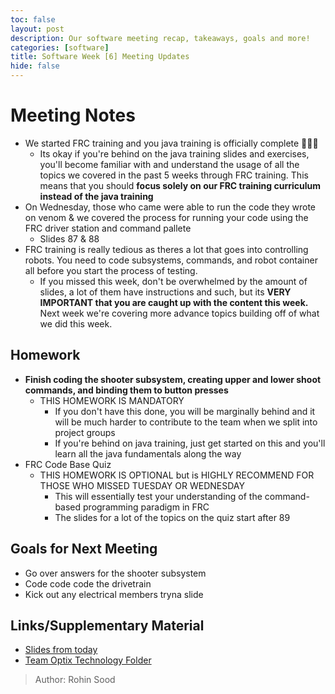 ```yaml
---
toc: false
layout: post
description: Our software meeting recap, takeaways, goals and more!
categories: [software] 
title: Software Week [6] Meeting Updates
hide: false
---
```


# Meeting Notes
 - We started FRC training and you java training is officially complete 🥶🥶🥶
   - Its okay if you're behind on the java training slides and exercises, you'll become familiar with and understand the usage of all the topics we covered in the past 5 weeks through FRC training. This means that you should **focus solely on our FRC training curriculum instead of the java training** 
 - On Wednesday, those who came were able to run the code they wrote on venom & we covered the process for running your code using the FRC driver station and command pallete
   - Slides 87 & 88
 - FRC training is really tedious as theres a lot that goes into controlling robots. You need to code subsystems, commands, and robot container all before you start the process of testing.
   - If you missed this week, don't be overwhelmed by the amount of slides, a lot of them have instructions and such, but its **VERY IMPORTANT that you are caught up with the content this week.** Next week we're covering more advance topics building off of what we did this week.

## Homework
 - **Finish coding the shooter subsystem, creating upper and lower shoot commands, and binding them to button presses**
   - THIS HOMEWORK IS MANDATORY
     - If you don't have this done, you will be marginally behind and it will be much harder to contribute to the team when we split into project groups
     - If you're behind on java training, just get started on this and you'll learn all the java fundamentals along the way
 - FRC Code Base Quiz
   - THIS HOMEWORK IS OPTIONAL but is HIGHLY RECOMMEND FOR THOSE WHO MISSED TUESDAY OR WEDNESDAY
     - This will essentially test your understanding of the command-based programming paradigm in FRC 
     - The slides for a lot of the topics on the quiz start after 89

## Goals for Next Meeting
 - Go over answers for the shooter subsystem
 - Code code code the drivetrain
 - Kick out any electrical members tryna slide

## Links/Supplementary Material
 - [Slides from today](https://docs.google.com/presentation/d/1OtoCpPfZ16jJqgZUz4E3fo6Rp4A_5tlDUElwkNo6fio/edit?usp=sharing)
 - [Team Optix Technology Folder](https://drive.google.com/drive/folders/1D4VNl_CzpGJff69jR2onBDxhrS-d7Ol8?usp=sharing)

> Author: Rohin Sood